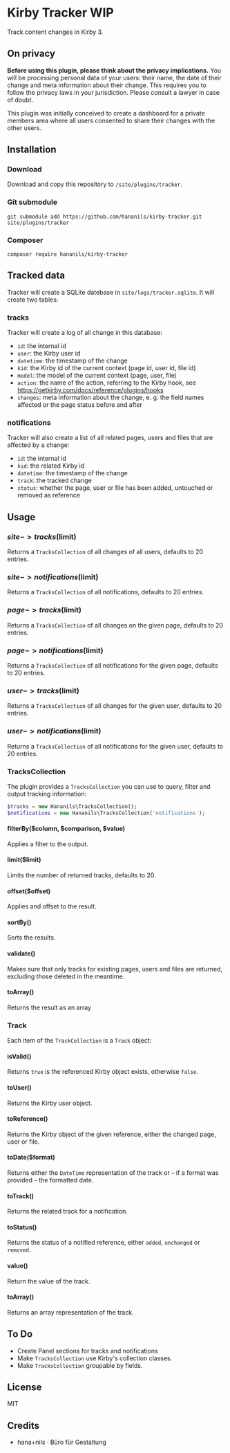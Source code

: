 # Kirby Tracker WIP

Track content changes in Kirby 3.

## On privacy

**Before using this plugin, please think about the privacy implications.** You will be processing personal data of your users: their name, the date of their change and meta information about their change. This requires you to follow the privacy laws in your jurisdiction. Please consult a lawyer in case of doubt.

This plugin was initially conceived to create a dashboard for a private members area where all users consented to share their changes with the other users.

## Installation

### Download

Download and copy this repository to `/site/plugins/tracker`.

### Git submodule

```
git submodule add https://github.com/hananils/kirby-tracker.git site/plugins/tracker
```

### Composer

```
composer require hananils/kirby-tracker
```

## Tracked data

Tracker will create a SQLite datebase in `site/logs/tracker.sqlite`. It will create two tables:

### tracks

Tracker will create a log of all change in this database:

- `id`: the internal id
- `user`: the Kirby user id
- `datetime`: the timestamp of the change
- `kid`: the Kirby id of the current context (page id, user id, file id)
- `model`: the model of the current context (page, user, file)
- `action`: the name of the action, referring to the Kirby hook, see https://getkirby.com/docs/reference/plugins/hooks
- `changes`: meta information about the change, e. g. the field names affected or the page status before and after

### notifications

Tracker will also create a list of all related pages, users and files that are affected by a change:

- `id`: the internal id
- `kid`: the related Kirby id
- `datetime`: the timestamp of the change
- `track`: the tracked change
- `status`: whether the page, user or file has been added, untouched or removed as reference

## Usage

### $site->tracks($limit)

Returns a `TracksCollection` of all changes of all users, defaults to 20 entries.

### $site->notifications($limit)

Returns a `TracksCollection` of all notifications, defaults to 20 entries.

### $page->tracks($limit)

Returns a `TracksCollection` of all changes on the given page, defaults to 20 entries.

### $page->notifications($limit)

Returns a `TracksCollection` of all notifications for the given page, defaults to 20 entries.

### $user->tracks($limit)

Returns a `TracksCollection` of all changes for the given user, defaults to 20 entries.

### $user->notifications($limit)

Returns a `TracksCollection` of all notifications for the given user, defaults to 20 entries.

### TracksCollection

The plugin provides a `TracksCollection` you can use to query, filter and output tracking information:

```php
$tracks = new Hananils\TracksCollection();
$notifications = new Hananils\TracksCollection('notifications');
```

#### filterBy($column, $comparison, \$value)

Applies a filter to the output.

#### limit(\$limit)

Limits the number of returned tracks, defaults to 20.

#### offset(\$offset)

Applies and offset to the result.

#### sortBy()

Sorts the results.

#### validate()

Makes sure that only tracks for existing pages, users and files are returned, excluding those deleted in the meantime.

#### toArray()

Returns the result as an array

### Track

Each item of the `TrackCollection` is a `Track` object:

#### isValid()

Returns `true` is the referenced Kirby object exists, otherwise `false`.

#### toUser()

Returns the Kirby user object.

#### toReference()

Returns the Kirby object of the given reference, either the changed page, user or file.

#### toDate(\$format)

Returns either the `DateTime` representation of the track or – if a format was provided – the formatted date.

#### toTrack()

Returns the related track for a notification.

#### toStatus()

Returns the status of a notified reference, either `added`, `unchanged` or `removed`.

#### value()

Return the value of the track.

#### toArray()

Returns an array representation of the track.

## To Do

- Create Panel sections for tracks and notifications
- Make `TracksCollection` use Kirby's collection classes.
- Make `TracksCollection` groupable by fields.

## License

MIT

## Credits

- hana+nils · Büro für Gestaltung

```

```
